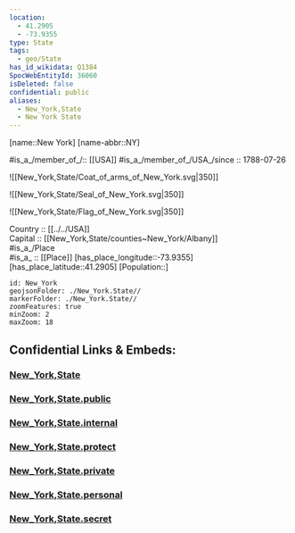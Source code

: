 ```yaml
---
location:
  - 41.2905
  - -73.9355
type: State
tags:
  - geo/State
has_id_wikidata: Q1384
SpocWebEntityId: 36060
isDeleted: false
confidential: public
aliases:
  - New_York,State
  - New York State
---
```


[name::New York] 
[name-abbr::NY] 

#is_a_/member_of_/:: [[USA]]
#is_a_/member_of_/USA_/since :: 1788-07-26 

![[New_York,State/Coat_of_arms_of_New_York.svg|350]]  

![[New_York,State/Seal_of_New_York.svg|350]]  

![[New_York,State/Flag_of_New_York.svg|350]]  

Country :: [[../../USA]]  
Capital :: [[New_York,State/counties~New_York/Albany]]  
#is_a_/Place  
#is_a_ :: [[Place]] 
[has_place_longitude::-73.9355] 
[has_place_latitude::41.2905] 
[Population::] 



```leaflet
id: New_York
geojsonFolder: ./New_York.State//
markerFolder: ./New_York.State//
zoomFeatures: true 
minZoom: 2 
maxZoom: 18
```


## Confidential Links & Embeds: 

### [New_York,State](/_Standards/Earth/Continent/America~North/USA/USA~Eastern/New_York,State.md) 

### [New_York,State.public](/_public/Earth/Continent/America~North/USA/USA~Eastern/New_York,State.public.md) 

### [New_York,State.internal](/_internal/Earth/Continent/America~North/USA/USA~Eastern/New_York,State.internal.md) 

### [New_York,State.protect](/_protect/Earth/Continent/America~North/USA/USA~Eastern/New_York,State.protect.md) 

### [New_York,State.private](/_private/Earth/Continent/America~North/USA/USA~Eastern/New_York,State.private.md) 

### [New_York,State.personal](/_personal/Earth/Continent/America~North/USA/USA~Eastern/New_York,State.personal.md) 

### [New_York,State.secret](/_secret/Earth/Continent/America~North/USA/USA~Eastern/New_York,State.secret.md)

